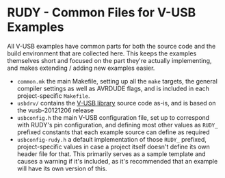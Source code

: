 # RUDY - Common Files for V-USB Examples

All V-USB examples have common parts for both the source code and the build environment that are collected here. This keeps the examples themselves short and focused on the part they're actually implementing, and makes extending / adding new examples easier.

- `common.mk` the main Makefile, setting up all the `make` targets, the general compiler settings as well as AVRDUDE flags, and is included in each project-specific `Makefile`.
- `usbdrv/` contains the [V-USB library](https://www.obdev.at/products/vusb/index.html) source code as-is, and is based on the vusb-20121206 release
- `usbconfig.h` the main V-USB configuration file, set up to correspond with RUDY's pin configuration, and defining most other values as `RUDY_` prefixed constants that each example source can define as required
- `usbconfig-rudy.h` a default implementation of those `RUDY_` prefixed, project-specific values in case a project itself doesn't define its own header file for that. This primarily serves as a sample template and causes a warning if it's included, as it's recommended that an example will have its own version of this.

